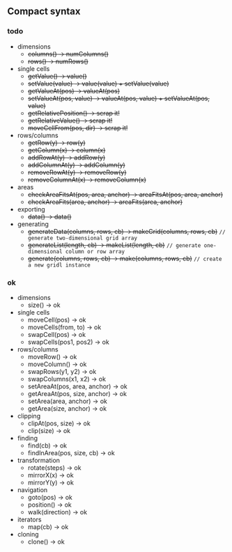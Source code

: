 ## Compact syntax

### todo

* dimensions
    * ~~columns() -> numColumns()~~
    * ~~rows()    -> numRows()~~
* single cells
    * ~~getValue()                -> value()~~
    * ~~setValue(value)           -> value(value) + setValue(value)~~
    * ~~getValueAt(pos)           -> valueAt(pos)~~
    * ~~setValueAt(pos, value)    -> valueAt(pos, value) + setValueAt(pos, value)~~
    * ~~getRelativePosition() -> scrap it!~~
    * ~~getRelativeValue() -> scrap it!~~
    * ~~moveCellFrom(pos, dir) -> scrap it!~~
* rows/columns
    * ~~getRow(y)                 -> row(y)~~
    * ~~getColumn(x)              -> column(x)~~
    * ~~addRowAt(y)               -> addRow(y)~~
    * ~~addColumnAt(y)            -> addColumn(y)~~
    * ~~removeRowAt(y)            -> removeRow(y)~~
    * ~~removeColumnAt(x)         -> removeColumn(x)~~
* areas
    * ~~checkAreaFitsAt(pos, area, anchor) -> areaFitsAt(pos, area, anchor)~~
    * ~~checkAreaFits(area, anchor)        -> areaFits(area, anchor)~~
* exporting 
    * ~~data() -> data()~~
* generating
    * ~~generateData(columns, rows, cb)   -> makeGrid(columns, rows, cb)~~  `// generate two-dimensional grid array`
    * ~~generateList(length, cb)          -> makeList(length, cb)~~         `// generate one-dimensional column or row array`
    * ~~generate(columns, rows, cb)       -> make(columns, rows, cb)~~      `// create a new gridl instance`

### ok

* dimensions
    * size()    -> ok
* single cells
    * moveCell(pos)         -> ok
    * moveCells(from, to)   -> ok
    * swapCell(pos)         -> ok
    * swapCells(pos1, pos2) -> ok
* rows/columns
    * moveRow()                     -> ok
    * moveColumn()                  -> ok
    * swapRows(y1, y2)              -> ok
    * swapColumns(x1, x2)           -> ok
    * setAreaAt(pos, area, anchor)  -> ok
    * getAreaAt(pos, size, anchor)  -> ok
    * setArea(area, anchor)         -> ok
    * getArea(size, anchor)         -> ok
* clipping
    * clipAt(pos, size) -> ok 
    * clip(size)        -> ok
* finding
    * find(cb)                  -> ok
    * findInArea(pos, size, cb) -> ok
* transformation
    * rotate(steps) -> ok
    * mirrorX(x)    -> ok
    * mirrorY(y)    -> ok
* navigation
    * goto(pos)         -> ok
    * position()        -> ok
    * walk(direction)   -> ok
* iterators
    * map(cb) -> ok
* cloning
    * clone() -> ok